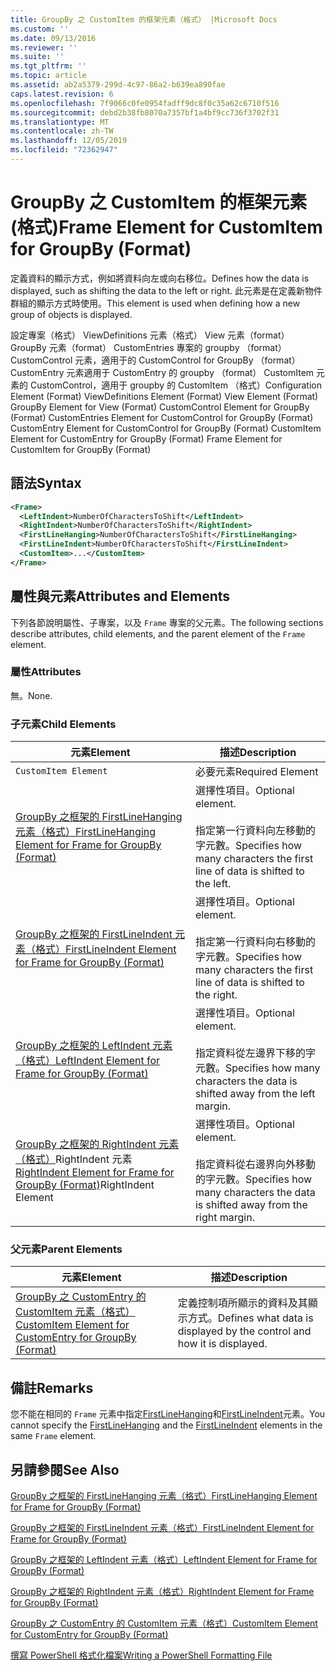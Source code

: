 ```yaml
---
title: GroupBy 之 CustomItem 的框架元素（格式） |Microsoft Docs
ms.custom: ''
ms.date: 09/13/2016
ms.reviewer: ''
ms.suite: ''
ms.tgt_pltfrm: ''
ms.topic: article
ms.assetid: ab2a5379-299d-4c97-86a2-b639ea890fae
caps.latest.revision: 6
ms.openlocfilehash: 7f9066c0fe0954fadff9dc8f0c35a62c6710f516
ms.sourcegitcommit: debd2b38fb8070a7357bf1a4bf9cc736f3702f31
ms.translationtype: MT
ms.contentlocale: zh-TW
ms.lasthandoff: 12/05/2019
ms.locfileid: "72362947"
---
```

# <a name="frame-element-for-customitem-for-groupby-format"></a><span data-ttu-id="73f51-102">GroupBy 之 CustomItem 的框架元素 (格式)</span><span class="sxs-lookup"><span data-stu-id="73f51-102">Frame Element for CustomItem for GroupBy (Format)</span></span>

<span data-ttu-id="73f51-103">定義資料的顯示方式，例如將資料向左或向右移位。</span><span class="sxs-lookup"><span data-stu-id="73f51-103">Defines how the data is displayed, such as shifting the data to the left or right.</span></span> <span data-ttu-id="73f51-104">此元素是在定義新物件群組的顯示方式時使用。</span><span class="sxs-lookup"><span data-stu-id="73f51-104">This element is used when defining how a new group of objects is displayed.</span></span>

<span data-ttu-id="73f51-105">設定專案（格式） ViewDefinitions 元素（格式） View 元素（format） GroupBy 元素（format） CustomEntries 專案的 groupby （format） CustomControl 元素，適用于的 CustomControl for GroupBy （format） CustomEntry 元素適用于 CustomEntry 的 groupby （format） CustomItem 元素的 CustomControl，適用于 groupby 的 CustomItem （格式）</span><span class="sxs-lookup"><span data-stu-id="73f51-105">Configuration Element (Format) ViewDefinitions Element (Format) View Element (Format) GroupBy Element for View (Format) CustomControl Element for GroupBy (Format) CustomEntries Element for CustomControl for GroupBy (Format) CustomEntry Element for CustomControl for GroupBy (Format) CustomItem Element for CustomEntry for GroupBy (Format) Frame Element for CustomItem for GroupBy (Format)</span></span>

## <a name="syntax"></a><span data-ttu-id="73f51-106">語法</span><span class="sxs-lookup"><span data-stu-id="73f51-106">Syntax</span></span>

```xml
<Frame>
  <LeftIndent>NumberOfCharactersToShift</LeftIndent>
  <RightIndent>NumberOfCharactersToShift</RightIndent>
  <FirstLineHanging>NumberOfCharactersToShift</FirstLineHanging>
  <FirstLineIndent>NumberOfCharactersToShift</FirstLineIndent>
  <CustomItem>...</CustomItem>
</Frame>
```

## <a name="attributes-and-elements"></a><span data-ttu-id="73f51-107">屬性與元素</span><span class="sxs-lookup"><span data-stu-id="73f51-107">Attributes and Elements</span></span>

<span data-ttu-id="73f51-108">下列各節說明屬性、子專案，以及 `Frame` 專案的父元素。</span><span class="sxs-lookup"><span data-stu-id="73f51-108">The following sections describe attributes, child elements, and the parent element of the `Frame` element.</span></span>

### <a name="attributes"></a><span data-ttu-id="73f51-109">屬性</span><span class="sxs-lookup"><span data-stu-id="73f51-109">Attributes</span></span>

<span data-ttu-id="73f51-110">無。</span><span class="sxs-lookup"><span data-stu-id="73f51-110">None.</span></span>

### <a name="child-elements"></a><span data-ttu-id="73f51-111">子元素</span><span class="sxs-lookup"><span data-stu-id="73f51-111">Child Elements</span></span>

|<span data-ttu-id="73f51-112">元素</span><span class="sxs-lookup"><span data-stu-id="73f51-112">Element</span></span>|<span data-ttu-id="73f51-113">描述</span><span class="sxs-lookup"><span data-stu-id="73f51-113">Description</span></span>|
|-------------|-----------------|
|`CustomItem Element`|<span data-ttu-id="73f51-114">必要元素</span><span class="sxs-lookup"><span data-stu-id="73f51-114">Required Element</span></span>|
|[<span data-ttu-id="73f51-115">GroupBy 之框架的 FirstLineHanging 元素（格式）</span><span class="sxs-lookup"><span data-stu-id="73f51-115">FirstLineHanging Element for Frame for GroupBy (Format)</span></span>](./firstlinehanging-element-for-frame-for-groupby-format.md)|<span data-ttu-id="73f51-116">選擇性項目。</span><span class="sxs-lookup"><span data-stu-id="73f51-116">Optional element.</span></span><br /><br /> <span data-ttu-id="73f51-117">指定第一行資料向左移動的字元數。</span><span class="sxs-lookup"><span data-stu-id="73f51-117">Specifies how many characters the first line of data is shifted to the left.</span></span>|
|[<span data-ttu-id="73f51-118">GroupBy 之框架的 FirstLineIndent 元素（格式）</span><span class="sxs-lookup"><span data-stu-id="73f51-118">FirstLineIndent Element for Frame for GroupBy (Format)</span></span>](./firstlineindent-element-for-frame-for-groupby-format.md)|<span data-ttu-id="73f51-119">選擇性項目。</span><span class="sxs-lookup"><span data-stu-id="73f51-119">Optional element.</span></span><br /><br /> <span data-ttu-id="73f51-120">指定第一行資料向右移動的字元數。</span><span class="sxs-lookup"><span data-stu-id="73f51-120">Specifies how many characters the first line of data is shifted to the right.</span></span>|
|[<span data-ttu-id="73f51-121">GroupBy 之框架的 LeftIndent 元素（格式）</span><span class="sxs-lookup"><span data-stu-id="73f51-121">LeftIndent Element for Frame for GroupBy (Format)</span></span>](./leftindent-element-for-frame-for-groupby-format.md)|<span data-ttu-id="73f51-122">選擇性項目。</span><span class="sxs-lookup"><span data-stu-id="73f51-122">Optional element.</span></span><br /><br /> <span data-ttu-id="73f51-123">指定資料從左邊界下移的字元數。</span><span class="sxs-lookup"><span data-stu-id="73f51-123">Specifies how many characters the data is shifted away from the left margin.</span></span>|
|<span data-ttu-id="73f51-124">[GroupBy 之框架的 RightIndent 元素（格式）](./rightindent-element-for-frame-for-groupby-format.md)RightIndent 元素</span><span class="sxs-lookup"><span data-stu-id="73f51-124">[RightIndent Element for Frame for GroupBy (Format)](./rightindent-element-for-frame-for-groupby-format.md)RightIndent Element</span></span>|<span data-ttu-id="73f51-125">選擇性項目。</span><span class="sxs-lookup"><span data-stu-id="73f51-125">Optional element.</span></span><br /><br /> <span data-ttu-id="73f51-126">指定資料從右邊界向外移動的字元數。</span><span class="sxs-lookup"><span data-stu-id="73f51-126">Specifies how many characters the data is shifted away from the right margin.</span></span>|

### <a name="parent-elements"></a><span data-ttu-id="73f51-127">父元素</span><span class="sxs-lookup"><span data-stu-id="73f51-127">Parent Elements</span></span>

|<span data-ttu-id="73f51-128">元素</span><span class="sxs-lookup"><span data-stu-id="73f51-128">Element</span></span>|<span data-ttu-id="73f51-129">描述</span><span class="sxs-lookup"><span data-stu-id="73f51-129">Description</span></span>|
|-------------|-----------------|
|[<span data-ttu-id="73f51-130">GroupBy 之 CustomEntry 的 CustomItem 元素（格式）</span><span class="sxs-lookup"><span data-stu-id="73f51-130">CustomItem Element for CustomEntry for GroupBy (Format)</span></span>](./customitem-element-for-customentry-for-groupby-format.md)|<span data-ttu-id="73f51-131">定義控制項所顯示的資料及其顯示方式。</span><span class="sxs-lookup"><span data-stu-id="73f51-131">Defines what data is displayed by the control and how it is displayed.</span></span>|

## <a name="remarks"></a><span data-ttu-id="73f51-132">備註</span><span class="sxs-lookup"><span data-stu-id="73f51-132">Remarks</span></span>

<span data-ttu-id="73f51-133">您不能在相同的 `Frame` 元素中指定[FirstLineHanging](./firstlinehanging-element-for-frame-for-groupby-format.md)和[FirstLineIndent](./firstlineindent-element-for-frame-for-groupby-format.md)元素。</span><span class="sxs-lookup"><span data-stu-id="73f51-133">You cannot specify the [FirstLineHanging](./firstlinehanging-element-for-frame-for-groupby-format.md) and the [FirstLineIndent](./firstlineindent-element-for-frame-for-groupby-format.md) elements in the same `Frame` element.</span></span>

## <a name="see-also"></a><span data-ttu-id="73f51-134">另請參閱</span><span class="sxs-lookup"><span data-stu-id="73f51-134">See Also</span></span>

[<span data-ttu-id="73f51-135">GroupBy 之框架的 FirstLineHanging 元素（格式）</span><span class="sxs-lookup"><span data-stu-id="73f51-135">FirstLineHanging Element for Frame for GroupBy (Format)</span></span>](./firstlinehanging-element-for-frame-for-groupby-format.md)

[<span data-ttu-id="73f51-136">GroupBy 之框架的 FirstLineIndent 元素（格式）</span><span class="sxs-lookup"><span data-stu-id="73f51-136">FirstLineIndent Element for Frame for GroupBy (Format)</span></span>](./firstlineindent-element-for-frame-for-groupby-format.md)

[<span data-ttu-id="73f51-137">GroupBy 之框架的 LeftIndent 元素（格式）</span><span class="sxs-lookup"><span data-stu-id="73f51-137">LeftIndent Element for Frame for GroupBy (Format)</span></span>](./leftindent-element-for-frame-for-groupby-format.md)

[<span data-ttu-id="73f51-138">GroupBy 之框架的 RightIndent 元素（格式）</span><span class="sxs-lookup"><span data-stu-id="73f51-138">RightIndent Element for Frame for GroupBy (Format)</span></span>](./rightindent-element-for-frame-for-groupby-format.md)

[<span data-ttu-id="73f51-139">GroupBy 之 CustomEntry 的 CustomItem 元素（格式）</span><span class="sxs-lookup"><span data-stu-id="73f51-139">CustomItem Element for CustomEntry for GroupBy (Format)</span></span>](./customitem-element-for-customentry-for-groupby-format.md)

[<span data-ttu-id="73f51-140">撰寫 PowerShell 格式化檔案</span><span class="sxs-lookup"><span data-stu-id="73f51-140">Writing a PowerShell Formatting File</span></span>](./writing-a-powershell-formatting-file.md)

